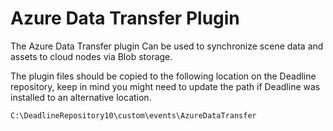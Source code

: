 # Azure Data Transfer Plugin

The Azure Data Transfer plugin Can be used to synchronize scene data and assets to cloud nodes via Blob storage.

The plugin files should be copied to the following location on the Deadline repository, keep in mind you might need to update the path if Deadline was installed to an alternative location.

```
C:\DeadlineRepository10\custom\events\AzureDataTransfer
```
